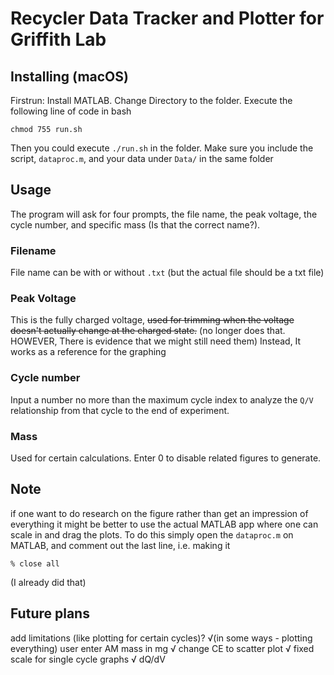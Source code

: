 # Recycler Data Tracker and Plotter for Griffith Lab
## Installing (macOS)
Firstrun: Install MATLAB. Change Directory to the folder. Execute the following line of code in bash

`chmod 755 run.sh`

Then you could execute `./run.sh` in the folder. Make sure you include the script, `dataproc.m`, and your data under `Data/` in the same folder 

## Usage
The program will ask for four prompts, the file name, the peak voltage, the cycle number, and specific mass (Is that the correct name?). 

### Filename
File name can be with or without `.txt` (but the actual file should be a txt file)

### Peak Voltage
This is the fully charged voltage, ~~used for trimming when the voltage doesn't actually change at the charged state.~~ (no longer does that. HOWEVER, There is evidence that we might still need them) Instead, It works as a reference for the graphing

### Cycle number
Input a number no more than the maximum cycle index to analyze the `Q/V` relationship from that cycle to the end of experiment.

### Mass
Used for certain calculations. Enter 0 to disable related figures to generate.

## Note
if one want to do research on the figure rather than get an impression of everything it might be better to use the actual MATLAB app where one can scale in and drag the plots. To do this simply open the `dataproc.m` on MATLAB, and comment out the last line, i.e. making it

`% close all` 

(I already did that)

## Future plans
add limitations (like plotting for certain cycles)? √(in some ways - plotting everything)
user enter AM mass in mg √
change CE to scatter plot √
fixed scale for single cycle graphs √
dQ/dV
<!-- Lithiation -->